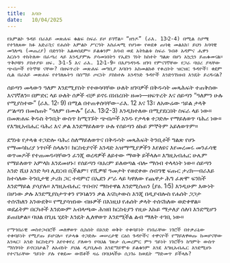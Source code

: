```yaml
---
title:  እባቡ
date:   10/04/2025
---
```


`የአምልኮ ጉዳይ በራእይ መጽሐፍ ቁልፍ ስፍራ ይዞ ይገኛል። “ዘንዶ” (ራእ. 13፡2-4) በሚል ስያሜ የተገለጸው ክፉ አድራጊና የሐሰት አምልኮ ሥርዓት አስፈጻሚ የሆነው የወደቀ ጠባቂ መልአክ፣ ይህን እባባዊ መገለጫ (መጠሪያ) በድንገት አልወሰደም። ይልቁንም እባብ ወደ አትክልቱ ስፍራ ገብቶ አዳምና ሔዋን እርሱን ተከትለው በፈጣሪ ላይ እንዲያምጹ ያሳመነበትን የኤደን ገነት ክስተት ግልጽ በሆነ አኳኋን ይጠቁመናል። ጥቅሶቹን ያስተያዩ፡ ዘፍ. 3፡1-5 እና ራእ. 12፡1-9። በእያንዳንዱ ዘገባ የምናገኛቸው የጋራ ባህሪ ያላቸው ጭብጦች የትኞቹ ናቸው? በዘፍጥረት መጽሐፍ መግቢያ እባቡን አስመልክቶ የቀረቡት ዝርዝር ጉዳዮች፣ ቀደም ሲል በራእይ መጽሐፍ የተገለጹትን በሰማይ ጦርነት ያስከተሉ አንዳንድ ጉዳዮች እንድንገነዘብ እንዴት ይረዱናል?`

ሰይጣን መላውን ዓለም እንደሚያስት የተወሳባቸው ሁለት ዘገባዎች በቅዱሳት መጻሕፍት ተጠቅሰው እናገኛለን። በምድር ላይ ሁለት ሰዎች ብቻ ይኖሩ በነበረበት ዘመነ—ዘፍጥረት እና ሰይጣን “ዓለምን ሁሉ የሚያስተው” (ራእ. 12፡ 9) በሚል በተጠቀሰባቸው-ራእ. 12 እና 13፣ ለአውሬው ኀይል ታላቅ ሥልጣን በመስጠት “ዓለም በሙሉ” (ራእ. 13፡2-3) እንዲከተለው በሚያደርበት ስፍራ ላይ ነው። በመጽሐፍ ቅዱስ ትንቢት ውስጥ ከሚገኙት ጭብጦች አንዱ የታላቁ ተጋድሎ የማይለወጥ ባሕሪ ነው። የእግዚአብሔር ባሕሪ እና ቃል እንደማይለወጥ ሁሉ የሰይጣን ዕኩይ ምኞትም አይለወጥም።

ደግነቱ የታላቁ ተጋድሎ ባሕሪ ስለማይለወጥና በቅዱሳት መጻሕፍት ትንቢቶች ግልጽ የሆኑ የማመሳከሪያ ነጥቦች ስላሉን፣ ክርስቲያኖች አንዳድ አዝማሚያዎችን እየለዩና እየመረመሩ መንፈሳዊ ወጥመዶች የተጠመዱባቸውን ፈንጂ ወረዳዎች ለይተው ማወቅ ይችላሉ። እግዚአብሔር ሁሌም የማይለወጥ አምላክ እንደመሆኑ፣ የሰይጣን ባህሪም ይለወጣል ብሎ ማሰብ ተላላነት ነው። ሰይጣን አንድ ሺህ አንድ ካባ ሊደርብ ቢችልም፣ የሺዎቹ ዓመታት የወደቀው ሰብዓዊ ፍጡር ታሪክ—በራእይ ከተሳለው ትንቢታዊ ታሪክ ጋር ተዳምሮ በኤደን ሥራ ላይ ካዋለው የጨዋታ ሕግ ፈጽሞ ፍንክች እንደማይል ያሳያሉ። እግዚአብሔር ጥበብና ማስተዋል እንደሚሰጠን (ያዕ. 1፡5) እንዲሁም እውነት በሆነው ቃሉ እንደሚያስታጥቀን የገባልንን ቃል እናስታውስ እንጂ በዲያብሎስ የሐሰት ጋጋታ ተሰናክለን አንውደቅ። የሚያሳዝነው ብዙዎች በእነዚህ የሐሰት ቃላት ተሰናክለው ወድቀዋል። ወደፊትም በርካቶች እንደውም አብላጫው ሕዝበ ክርስቲያን የዚሁ እኩይ ማታለያ ሰለባ እንደሚሆን ይጠበቃል። ባህል በጊዜ ሂደት እንዴት ሊለዋወጥ እንደሚችል ልብ ማለት ተገቢ ነው።

`የማኀበራዊ መስተጋብሮች መለዋወጥ ሲከሰት በአንድ ወቅት ተቀባይነት የነበራቸው ነገሮች በተቃራኒው ተቀባይነት የሚያጡ ይሆናሉ። የታላቁ ተጋድሎ መሠረታዊ ርዕሰ ጉዳዮችና ተዋናዮች የማይለዋወጡ ከመሆናቸው አንጻር፣ አንድ ክርስቲያን እየተቀየረ ያለውን የባህል ገጽታ ሲመረምር ምን ዓይነት ነገሮችን ከግምት ውስጥ ማስገባት ይኖርበታል? ለአብነት ያህል ዲያቢሎስ እንደማይሞቱ ይልቁንም እንደ እግዚአብሔር እንደሚሆኑ የተናገራቸው ዓይነት ያሉ የቀደሙ ውሸቶች ዛሬ በባህላችሁ ሲነገሩ ከወዴት ማድመጥ ይችላሉ?`